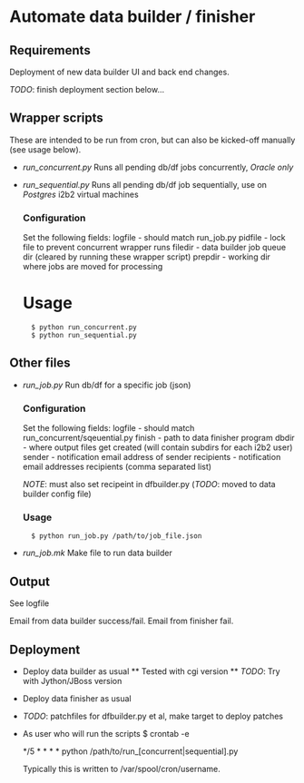 # Automate data builder / finisher

## Requirements

Deployment of new data builder UI and back end changes.

*TODO*: finish deployment section below...


## Wrapper scripts

These are intended to be run from cron, but can also be kicked-off manually (see usage below).

* *run_concurrent.py*       Runs all pending db/df jobs concurrently, *Oracle only*
* *run_sequential.py*       Runs all pending db/df job sequentially, use on *Postgres* i2b2 virtual machines

    ### Configuration

    Set the following fields:
        logfile - should match run_job.py
        pidfile - lock file to prevent concurrent wrapper runs
        filedir - data builder job queue dir (cleared by running these wrapper script)
        prepdir - working dir where jobs are moved for processing

    # Usage
        $ python run_concurrent.py
        $ python run_sequential.py

## Other files

* *run_job.py*              Run db/df for a specific job (json)

    ### Configuration

    Set the following fields:
        logfile - should match run_concurrent/sqeuential.py
         finish - path to data finisher program
          dbdir - where output files get created (will contain subdirs for each i2b2 user)
         sender - notification email address of sender
     recipients - notification email addresses recipients (comma separated list)

    *NOTE*: must also set recipeint in dfbuilder.py (*TODO*: moved to data builder config file)

    ### Usage
        $ python run_job.py /path/to/job_file.json
        

* *run_job.mk*              Make file to run data builder

## Output

See logfile

Email from data builder success/fail. Email from finisher fail.

## Deployment 

* Deploy data builder as usual
** Tested with cgi version
** *TODO*: Try with Jython/JBoss version
* Deploy data finisher as usual
* *TODO*: patchfiles for dfbuilder.py et al, make target to deploy patches
* As user who will run the scripts
  $ crontab -e

    */5 * * * * python /path/to/run_[concurrent|sequential].py

    Typically this is written to /var/spool/cron/username.
